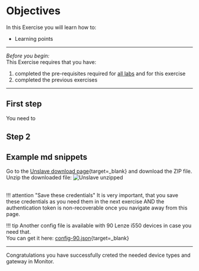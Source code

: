# Objectives
In this Exercise you will learn how to:

* Learning points

---
*Before you begin:*  
This Exercise requires that you have:

1. completed the pre-requisites required for [all labs](../prereqs) and for this exercise
2. completed the previous exercises
 


---
##  First step

You need to 

##  Step 2



## Example md snippets

Go to the [Unslave download page](https://unserver.xyz/docs/unslave/){target=_blank} and download the ZIP file.
Unzip the downloaded file:
![Unslave unzipped](/img/omnio_8.8/setup_03.png)</br></br>

!!! attention "Save these credentials"
    It is very important, that you save these credentials as you need them in the next exercise AND the authentication token is non-recoverable once you navigate away from this page. 

!!! tip
    Another config file is available with 90 Lenze i550 devices in case you need that.</br>
    You can get it here: [config-90.json](/omnio_8.8/config/config-90.json){target=_blank}</br>

---
Congratulations you have successfully creted the needed device types and gateway in Monitor.</br>
